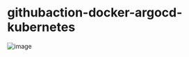 # githubaction-docker-argocd-kubernetes

![image](https://github.com/alperen-selcuk/githubaction-docker-argocd-kubernetes/assets/78741582/94067901-e44c-4451-8b05-5005892a803b)
